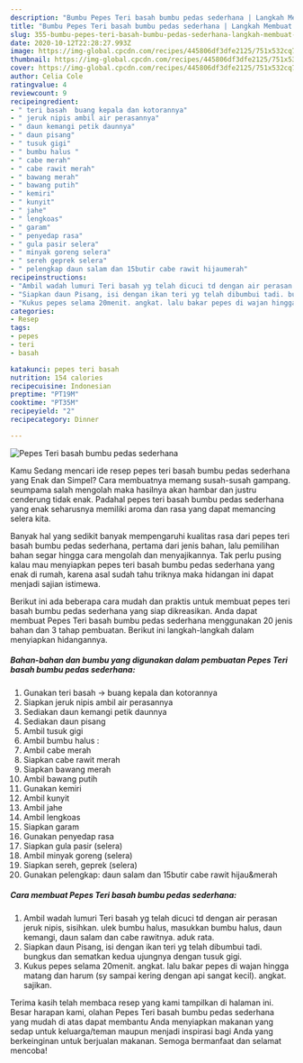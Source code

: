 ```yaml
---
description: "Bumbu Pepes Teri basah bumbu pedas sederhana | Langkah Membuat Pepes Teri basah bumbu pedas sederhana Yang Lezat Sekali"
title: "Bumbu Pepes Teri basah bumbu pedas sederhana | Langkah Membuat Pepes Teri basah bumbu pedas sederhana Yang Lezat Sekali"
slug: 355-bumbu-pepes-teri-basah-bumbu-pedas-sederhana-langkah-membuat-pepes-teri-basah-bumbu-pedas-sederhana-yang-lezat-sekali
date: 2020-10-12T22:28:27.993Z
image: https://img-global.cpcdn.com/recipes/445806df3dfe2125/751x532cq70/pepes-teri-basah-bumbu-pedas-sederhana-foto-resep-utama.jpg
thumbnail: https://img-global.cpcdn.com/recipes/445806df3dfe2125/751x532cq70/pepes-teri-basah-bumbu-pedas-sederhana-foto-resep-utama.jpg
cover: https://img-global.cpcdn.com/recipes/445806df3dfe2125/751x532cq70/pepes-teri-basah-bumbu-pedas-sederhana-foto-resep-utama.jpg
author: Celia Cole
ratingvalue: 4
reviewcount: 9
recipeingredient:
- " teri basah  buang kepala dan kotorannya"
- " jeruk nipis ambil air perasannya"
- " daun kemangi petik daunnya"
- " daun pisang"
- " tusuk gigi"
- " bumbu halus "
- " cabe merah"
- " cabe rawit merah"
- " bawang merah"
- " bawang putih"
- " kemiri"
- " kunyit"
- " jahe"
- " lengkoas"
- " garam"
- " penyedap rasa"
- " gula pasir selera"
- " minyak goreng selera"
- " sereh geprek selera"
- " pelengkap daun salam dan 15butir cabe rawit hijaumerah"
recipeinstructions:
- "Ambil wadah lumuri Teri basah yg telah dicuci td dengan air perasan jeruk nipis, sisihkan. ulek bumbu halus, masukkan bumbu halus, daun kemangi, daun salam dan cabe rawitnya. aduk rata."
- "Siapkan daun Pisang, isi dengan ikan teri yg telah dibumbui tadi. bungkus dan sematkan kedua ujungnya dengan tusuk gigi."
- "Kukus pepes selama 20menit. angkat. lalu bakar pepes di wajan hingga matang dan harum (sy sampai kering dengan api sangat kecil). angkat. sajikan."
categories:
- Resep
tags:
- pepes
- teri
- basah

katakunci: pepes teri basah 
nutrition: 154 calories
recipecuisine: Indonesian
preptime: "PT19M"
cooktime: "PT35M"
recipeyield: "2"
recipecategory: Dinner

---
```



![Pepes Teri basah bumbu pedas sederhana](https://img-global.cpcdn.com/recipes/445806df3dfe2125/751x532cq70/pepes-teri-basah-bumbu-pedas-sederhana-foto-resep-utama.jpg)

Kamu Sedang mencari ide resep pepes teri basah bumbu pedas sederhana yang Enak dan Simpel? Cara membuatnya memang susah-susah gampang. seumpama salah mengolah maka hasilnya akan hambar dan justru cenderung tidak enak. Padahal pepes teri basah bumbu pedas sederhana yang enak seharusnya memiliki aroma dan rasa yang dapat memancing selera kita.



Banyak hal yang sedikit banyak mempengaruhi kualitas rasa dari pepes teri basah bumbu pedas sederhana, pertama dari jenis bahan, lalu pemilihan bahan segar hingga cara mengolah dan menyajikannya. Tak perlu pusing kalau mau menyiapkan pepes teri basah bumbu pedas sederhana yang enak di rumah, karena asal sudah tahu triknya maka hidangan ini dapat menjadi sajian istimewa.


Berikut ini ada beberapa cara mudah dan praktis untuk membuat pepes teri basah bumbu pedas sederhana yang siap dikreasikan. Anda dapat membuat Pepes Teri basah bumbu pedas sederhana menggunakan 20 jenis bahan dan 3 tahap pembuatan. Berikut ini langkah-langkah dalam menyiapkan hidangannya.

<!--inarticleads1-->

##### Bahan-bahan dan bumbu yang digunakan dalam pembuatan Pepes Teri basah bumbu pedas sederhana:

1. Gunakan  teri basah -&gt; buang kepala dan kotorannya
1. Siapkan  jeruk nipis ambil air perasannya
1. Sediakan  daun kemangi petik daunnya
1. Sediakan  daun pisang
1. Ambil  tusuk gigi
1. Ambil  bumbu halus :
1. Ambil  cabe merah
1. Siapkan  cabe rawit merah
1. Siapkan  bawang merah
1. Ambil  bawang putih
1. Gunakan  kemiri
1. Ambil  kunyit
1. Ambil  jahe
1. Ambil  lengkoas
1. Siapkan  garam
1. Gunakan  penyedap rasa
1. Siapkan  gula pasir (selera)
1. Ambil  minyak goreng (selera)
1. Siapkan  sereh, geprek (selera)
1. Gunakan  pelengkap: daun salam dan 15butir cabe rawit hijau&amp;merah




<!--inarticleads2-->

##### Cara membuat Pepes Teri basah bumbu pedas sederhana:

1. Ambil wadah lumuri Teri basah yg telah dicuci td dengan air perasan jeruk nipis, sisihkan. ulek bumbu halus, masukkan bumbu halus, daun kemangi, daun salam dan cabe rawitnya. aduk rata.
1. Siapkan daun Pisang, isi dengan ikan teri yg telah dibumbui tadi. bungkus dan sematkan kedua ujungnya dengan tusuk gigi.
1. Kukus pepes selama 20menit. angkat. lalu bakar pepes di wajan hingga matang dan harum (sy sampai kering dengan api sangat kecil). angkat. sajikan.




Terima kasih telah membaca resep yang kami tampilkan di halaman ini. Besar harapan kami, olahan Pepes Teri basah bumbu pedas sederhana yang mudah di atas dapat membantu Anda menyiapkan makanan yang sedap untuk keluarga/teman maupun menjadi inspirasi bagi Anda yang berkeinginan untuk berjualan makanan. Semoga bermanfaat dan selamat mencoba!
